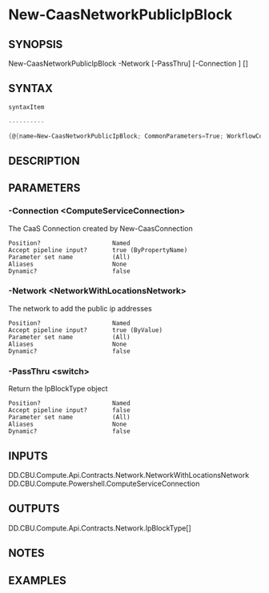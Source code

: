 ﻿New-CaasNetworkPublicIpBlock
===================

## SYNOPSIS

New-CaasNetworkPublicIpBlock -Network <NetworkWithLocationsNetwork> [-PassThru] [-Connection <ComputeServiceConnection>] [<CommonParameters>]


## SYNTAX
```powershell
syntaxItem                                                                                                              

----------                                                                                                              

{@{name=New-CaasNetworkPublicIpBlock; CommonParameters=True; WorkflowCommonParameters=False; parameter=System.Object[]}}
```

## DESCRIPTION


## PARAMETERS
### -Connection &lt;ComputeServiceConnection&gt;
The CaaS Connection created by New-CaasConnection
```
Position?                    Named
Accept pipeline input?       true (ByPropertyName)
Parameter set name           (All)
Aliases                      None
Dynamic?                     false
```
 
### -Network &lt;NetworkWithLocationsNetwork&gt;
The network to add the public ip addresses
```
Position?                    Named
Accept pipeline input?       true (ByValue)
Parameter set name           (All)
Aliases                      None
Dynamic?                     false
```
 
### -PassThru &lt;switch&gt;
Return the IpBlockType object
```
Position?                    Named
Accept pipeline input?       false
Parameter set name           (All)
Aliases                      None
Dynamic?                     false
```

## INPUTS
DD.CBU.Compute.Api.Contracts.Network.NetworkWithLocationsNetwork
DD.CBU.Compute.Powershell.ComputeServiceConnection


## OUTPUTS
DD.CBU.Compute.Api.Contracts.Network.IpBlockType[]


## NOTES


## EXAMPLES
